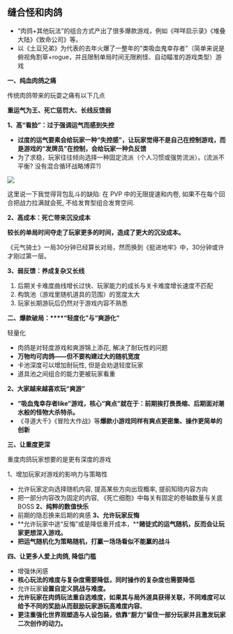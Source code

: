 
## 缝合怪和肉鸽

- “肉鸽+其他玩法”的组合方式产出了很多爆款游戏，例如《咩咩启示录》《堆叠大陆》《致命公司》等。
- 以《土豆兄弟》为代表的去年火爆了一整年的“类吸血鬼幸存者”（简单来说是俯视角割草+rogue，并且限制单局时间无限刷怪、自动瞄准的游戏类型）游戏

**一、纯血肉鸽之痛**

传统肉鸽带来的玩耍之痛有以下几点

**重运气为王、死亡惩罚大、长线反馈弱**

**1、高“看脸”：过于强调运气而感到失控**
- **过度的运气要素会给玩家一种“失控感”，让玩家觉得不是自己在控制游戏，而是游戏的“发牌员”在控制，会给玩家一种负反馈**
- 为了求稳，玩家往往倾向选择一种固定流派（个人习惯或强势流派）。(流派不平衡? 没有混合循环战略博弈?)

![](https://mmbiz.qpic.cn/sz_mmbiz_png/4yxMLKRRTNJMxG6qvLwSdyKj35dwh5ZibaKujTHX8oKTz6nLFrgN5223BnibFerkibmULTrWTcelUI0ARxndiap5zA/640?wx_fmt=png&tp=webp&wxfrom=5&wx_lazy=1&wx_co=1)

这里说一下我觉得背包乱斗的缺陷: 在 PVP 中的无限提速和内卷, 
如果不在每个回合把战力拉满就会死, 不给发育型组合发育空间.

**2、高成本：死亡带来沉没成本**

**较长的单局时间夺走了玩家更多的时间，造成了更大的沉没成本。**

《元气骑士》一局30分钟已经算长对局，然而换到《挺进地牢》中，30分钟或许才刚过第一层。

**3、弱反馈：养成复杂又长线**
1. 后期关卡难度曲线增长过快、玩家能力的成长与关卡难度增长速度不匹配
2. 构筑池（游戏里随机道具的范围）的宽度太大
3. 玩家长期游玩后仍然对于游戏内容不熟悉

**二、爆款破局：****“轻度化”与“爽游化”**

轻量化

- 肉鸽是对轻度游戏和爽游锦上添花, 解决了耐玩性的问题
- **万物均可肉鸽——但不要构建过大的随机宽度**
- 卡池深度可以增加耐玩性, 但是会劝退轻度玩家
- 道具池之间组合的能力更被玩家看重

**2、大家越来越喜欢玩“爽游”**

- **“吸血鬼幸存者like”游戏，核心“爽点”就在于：前期挨打畏畏缩、后期面对潮水般的怪物大杀特杀。**
- 《寻道大千》《冒险大作战》等**爆款小游戏同样有爽点更密集、操作更简单的创新**

**三、让重度更深**

重度肉鸽玩家想要的是更有深度的游戏
  
1、增加玩家对游戏的影响力与策略性
 - 允许玩家定向选择随机内容, 提高某些方向出现概率, 提前知晓内容方向
 - 把一部分内容改为固定的内容, 《死亡细胞》中每关有固定的卷轴数量与关底BOSS
**2、纯粹的数值快乐**
- 前期的隐忍换来后期的爽感
**3、允许玩家反悔**
- **允许玩家中途“反悔”或是降低重开成本，****赌徒式的运气随机，反而会让玩家更想深入游戏。**
- **把运气随机化为策略随机，打赢一场场看似不能赢的战斗**

**四、让更多人爱上肉鸽, 降低门槛**
- 增强休闲感
- **核心玩法的难度与复杂度需要降低，同时操作的复杂度也需要降低**
- 允许玩家**设置自定义挑战与难度。**
- **允许玩家在肉鸽玩法重自选难度，如果其与局外道具获得关联，不同难度可以给予不同的奖励从而鼓励玩家游玩高难度内容**。
- **更注重强化世界观塑造与人设包装，依靠“厨力”留住一部分玩家并且激发玩家二次创作的动力。**
